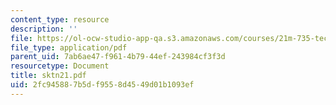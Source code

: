 ```yaml
---
content_type: resource
description: ''
file: https://ol-ocw-studio-app-qa.s3.amazonaws.com/courses/21m-735-technical-design-scenery-mechanisms-and-special-effects-spring-2004/2fc945887b5df9558d4549d01b1093ef_sktn21.pdf
file_type: application/pdf
parent_uid: 7ab6ae47-f961-4b79-44ef-243984cf3f3d
resourcetype: Document
title: sktn21.pdf
uid: 2fc94588-7b5d-f955-8d45-49d01b1093ef
---
```

